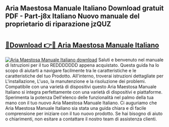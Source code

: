 ## Aria Maestosa Manuale Italiano Download gratuit PDF - Part-j8x Italiano Nuovo manuale del proprietario di riparazione jzQUZ

# <h2><a href="http://df961sb.blite.top/?on=Aria+Maestosa+Manuale+Italiano">🔗Download 👉🔴 Aria Maestosa Manuale Italiano</a></h2>

[![Aria Maestosa Manuale Italiano download](https://i.imgur.com/lujVjoI.png)](http://df961sb.blite.top/?on=Aria+Maestosa+Manuale+Italiano)
Saluti e benvenuto nel manuale di Istruzioni per il tuo REDDDDDDD appena acquistato. Questa guida ha lo scopo di aiutarti a navigare facilmente tra le caratteristiche e le caratteristiche del tuo Prodotto. All'interno, troverai istruzioni dettagliate per L'installazione, L'uso, la manutenzione e la risoluzione dei problemi. Compatibile con una varietà di dispositivi questo Aria Maestosa Manuale Italiano si integra perfettamente con una varietà di dispositivi e piattaforme. Sperimenta la potenza Dell'elenco delle funzionalità nel palmo della tua mano con il tuo nuovo Aria Maestosa Manuale Italiano. Ci auguriamo che Aria Maestosa Manuale Italiano sia stata una guida chiara e di facile comprensione per iniziare con il tuo nuovo prodotto. Se hai bisogno di aiuto o chiarimenti, non esitare a contattare il nostro team di assistenza clienti.
